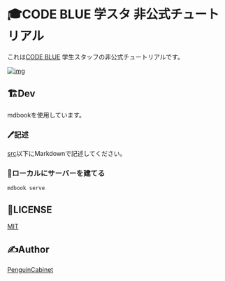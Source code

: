 # 🎓CODE BLUE 学スタ 非公式チュートリアル

これは[CODE BLUE](https://codeblue.jp/) 学生スタッフの非公式チュートリアルです。    
    
[![img](https://img.shields.io/badge/%F0%9F%93%9A-tutorial-green?style=for-the-badge)](https://cb-t.penguincabinet.com)


## 🏗Dev

mdbookを使用しています。

### 🖊記述
[src](/src/)以下にMarkdownで記述してください。

### 🏢ローカルにサーバーを建てる
```
mdbook serve
```

## 🎫LICENSE

[MIT](./LICENSE)

## ✍Author

[PenguinCabinet](https://github.com/PenguinCabinet)
